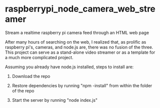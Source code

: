 # raspberrypi_node_camera_web_streamer
Stream a realtime raspberry pi camera feed through an HTML web page

After many hours of searching on the web, I realized that, as prolific as raspberry pi's, cameras, and node.js are, there was no fusion of the three. This project can serve as a stand-alone video streamer or as a template for a much more complicated project.

Assuming you already have node.js installed, steps to install are:

1) Download the repo

2) Restore dependencies by running "npm -install" from within the folder of the repo

3) Start the server by running "node index.js"
